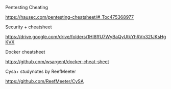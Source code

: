 Pentesting Cheating

https://hausec.com/pentesting-cheatsheet/#_Toc475368977

Security + cheatsheet

https://drive.google.com/drive/folders/1HI8ffU7WyBaQyUtkYhRVn32fJKsHgKVX

Docker cheatsheet

https://github.com/wsargent/docker-cheat-sheet

Cysa+ studynotes by ReefMeeter

https://github.com/ReefMeeter/CySA